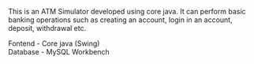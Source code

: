 This is an ATM Simulator developed using core java. It can perform basic banking operations such as creating an account, login in an account, deposit, withdrawal etc.

Fontend - Core java (Swing)<br>
Database - MySQL Workbench
